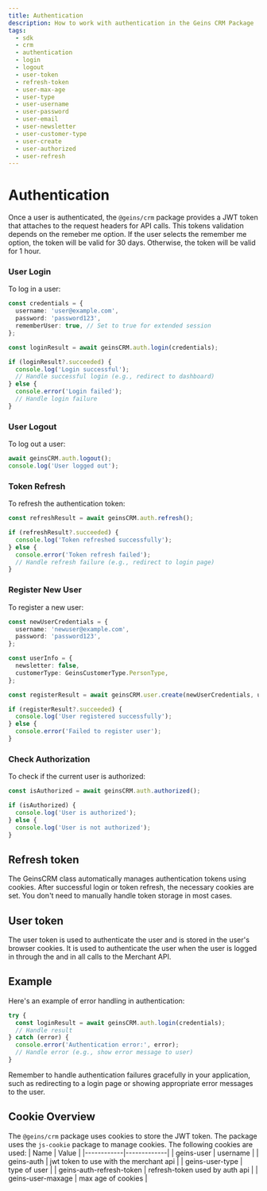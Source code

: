 ```yaml
---
title: Authentication
description: How to work with authentication in the Geins CRM Package
tags:
  - sdk
  - crm
  - authentication
  - login
  - logout
  - user-token
  - refresh-token
  - user-max-age
  - user-type
  - user-username
  - user-password  
  - user-email
  - user-newsletter
  - user-customer-type
  - user-create
  - user-authorized
  - user-refresh
---
```

  
# Authentication

Once a user is authenticated, the `@geins/crm` package provides a JWT token that attaches to the request headers for API calls. This tokens validation depends on the remeber me option. If the user selects the remember me option, the token will be valid for 30 days. Otherwise, the token will be valid for 1 hour.

### User Login

To log in a user:

```typescript
const credentials = {
  username: 'user@example.com',
  password: 'password123',
  rememberUser: true, // Set to true for extended session
};

const loginResult = await geinsCRM.auth.login(credentials);

if (loginResult?.succeeded) {
  console.log('Login successful');
  // Handle successful login (e.g., redirect to dashboard)
} else {
  console.error('Login failed');
  // Handle login failure
}
```

### User Logout

To log out a user:

```typescript
await geinsCRM.auth.logout();
console.log('User logged out');
```

### Token Refresh

To refresh the authentication token:

```typescript
const refreshResult = await geinsCRM.auth.refresh();

if (refreshResult?.succeeded) {
  console.log('Token refreshed successfully');
} else {
  console.error('Token refresh failed');
  // Handle refresh failure (e.g., redirect to login page)
}
```

### Register New User

To register a new user:

```typescript
const newUserCredentials = {
  username: 'newuser@example.com',
  password: 'password123',
};

const userInfo = {
  newsletter: false,
  customerType: GeinsCustomerType.PersonType,
};

const registerResult = await geinsCRM.user.create(newUserCredentials, userInfo);

if (registerResult?.succeeded) {
  console.log('User registered successfully');
} else {
  console.error('Failed to register user');
}
```

### Check Authorization

To check if the current user is authorized:

```typescript
const isAuthorized = await geinsCRM.auth.authorized();

if (isAuthorized) {
  console.log('User is authorized');
} else {
  console.log('User is not authorized');
}
```

## Refresh token

The GeinsCRM class automatically manages authentication tokens using cookies. After successful login or token refresh, the necessary cookies are set. You don't need to manually handle token storage in most cases.

## User token

The user token is used to authenticate the user and is stored in the user's browser cookies. It is used to authenticate the user when the user is logged in through the and in all calls to the Merchant API.

## Example

Here's an example of error handling in authentication:

```typescript
try {
  const loginResult = await geinsCRM.auth.login(credentials);
  // Handle result
} catch (error) {
  console.error('Authentication error:', error);
  // Handle error (e.g., show error message to user)
}
```

Remember to handle authentication failures gracefully in your application, such as redirecting to a login page or showing appropriate error messages to the user.

## Cookie Overview

The `@geins/crm` package uses cookies to store the JWT token. The package uses the `js-cookie` package to manage cookies. The following cookies are used:
| Name | Value |
|------------|-------------|
| geins-user | username |
| geins-auth | jwt token to use with the merchant api |
| geins-user-type | type of user |
| geins-auth-refresh-token | refresh-token used by auth api |
| geins-user-maxage | max age of cookies |
